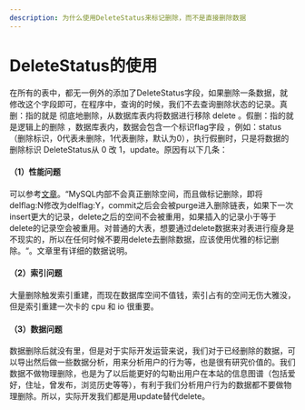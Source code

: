 ```yaml
---
description: 为什么使用DeleteStatus来标记删除，而不是直接删除数据
---
```


# DeleteStatus的使用

在所有的表中，都无一例外的添加了DeleteStatus字段，如果删除一条数据，就修改这个字段即可，在程序中，查询的时候，我们不去查询删除状态的记录。真删：指的就是 彻底地删除，从数据库表内将数据进行移除 delete 。假删：指的就是逻辑上的删除 ，数据库表内，数据会包含一个标识flag字段 ，例如：status（删除标识，0代表未删除，1代表删除，默认为0），执行假删时，只是将数据的删除标识 DeleteStatus从 0 改 1，update。原因有以下几条：

#### （1）性能问题

可以参考[文章](https://blog.csdn.net/qq_32062699/article/details/112346818)。“MySQL内部不会真正删除空间，而且做标记删除，即将delflag:N修改为delflag:Y，commit之后会会被purge进入删除链表，如果下一次insert更大的记录，delete之后的空间不会被重用，如果插入的记录小于等于delete的记录空会被重用。对普通的大表，想要通过delete数据来对表进行瘦身是不现实的，所以在任何时候不要用delete去删除数据，应该使用优雅的标记删除。“。文章里有详细的数据说明。

#### （2）索引问题

大量删除触发索引重建，而现在数据库空间不值钱，索引占有的空间无伤大雅没，但是索引重建一次卡的 cpu 和 io 很重要。

#### （3）数据问题

数据删除后就没有里，但是对于实际开发运营来说，我们对于已经删除的数据，可以导出然后做一些数据分析，用来分析用户的行为等，也是很有研究价值的。我们数据不做物理删除，也是为了以后能更好的勾勒出用户在本站的信息图谱（包括爱好，住址，曾发布，浏览历史等等），有利于我们分析用户行为的数据都不要做物理删除。所以，实际开发我们都是用update替代delete。

